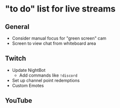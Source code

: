 # "to do" list for live streams

## General
* Consider manual focus for "green screen" cam
* Screen to view chat from whiteboard area

## Twitch
* Update NightBot
   * Add commands like `!discord` 
* Set up channel point redemptions
* Custom Emotes

## YouTube
